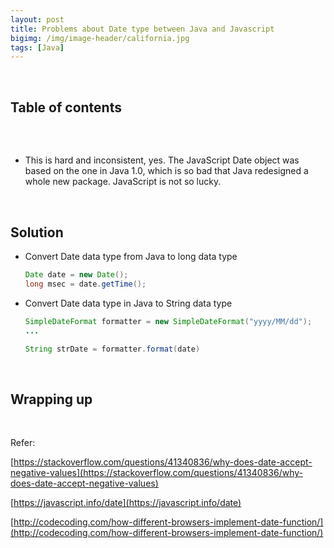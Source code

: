```yaml
---
layout: post
title: Problems about Date type between Java and Javascript
bigimg: /img/image-header/california.jpg
tags: [Java]
---
```




<br>

## Table of contents



<br>

## 
- This is hard and inconsistent, yes. The JavaScript Date object was based on the one in Java 1.0, which is so bad that Java redesigned a whole new package. JavaScript is not so lucky.



<br>

## Solution
- Convert Date data type from Java to long data type

    ```java
    Date date = new Date();
    long msec = date.getTime();
    ```

- Convert Date data type in Java to String data type

    ```java
    SimpleDateFormat formatter = new SimpleDateFormat("yyyy/MM/dd");
    ...

    String strDate = formatter.format(date)
    ```

<br>

## Wrapping up



<br>

Refer:

[https://stackoverflow.com/questions/41340836/why-does-date-accept-negative-values](https://stackoverflow.com/questions/41340836/why-does-date-accept-negative-values)

[https://javascript.info/date](https://javascript.info/date)

[http://codecoding.com/how-different-browsers-implement-date-function/](http://codecoding.com/how-different-browsers-implement-date-function/)